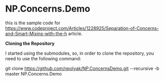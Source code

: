 # NP.Concerns.Demo
this is the sample code for https://www.codeproject.com/Articles/1228925/Separation-of-Concerns-and-Smart-Mixins-with-the-h article. 

**Cloning the Repository**

I started using the submodules, so, in order to clone the repository, you need to use the following command:

git clone https://github.com/npolyak/NP.ConcernsDemo.git --recursive -b master NP.Concerns.Demo

